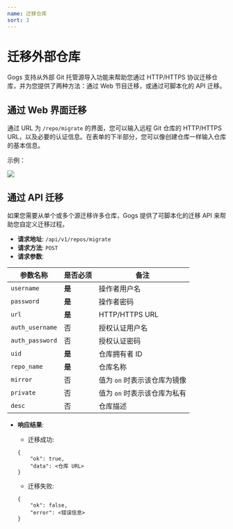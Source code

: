 ```yaml
---
name: 迁移仓库
sort: 3
---
```


# 迁移外部仓库

Gogs 支持从外部 Git 托管源导入功能来帮助您通过 HTTP/HTTPS 协议迁移仓库，并为您提供了两种方法：通过 Web 节目迁移，或通过可脚本化的 API 迁移。

## 通过 Web 界面迁移

通过 URL 为 `/repo/migrate` 的界面，您可以输入远程 Git 仓库的 HTTP/HTTPS URL，以及必要的认证信息。在表单的下半部分，您可以像创建仓库一样输入仓库的基本信息。

示例：

![](/docs/images/migrate_repo.png)

## 通过 API 迁移

如果您需要从单个或多个源迁移许多仓库，Gogs 提供了可脚本化的迁移 API 来帮助您自定义迁移过程。

- **请求地址**: `/api/v1/repos/migrate`
- **请求方法**: `POST`
- **请求参数**:

|参数名称|是否必须|备注|
|---------|--------|----|
|`username`|**是**|操作者用户名|
|`password`|**是**|操作者密码|
|`url`|**是**|HTTP/HTTPS URL|
|`auth_username`|否|授权认证用户名|
|`auth_password`|否|授权认证密码|
|`uid`|**是**|仓库拥有者 ID|
|`repo_name`|**是**|仓库名称|
|`mirror`|否|值为 `on` 时表示该仓库为镜像|
|`private`|否|值为 `on` 时表示该仓库为私有|
|`desc`|否|仓库描述|

- **响应结果**:
	- 迁移成功:
	
	```
	{
		"ok": true,
		"data": <仓库 URL>
	}
	```

	- 迁移失败:
	
	```
	{
		"ok": false,
		"error": <错误信息>
	}
	```
